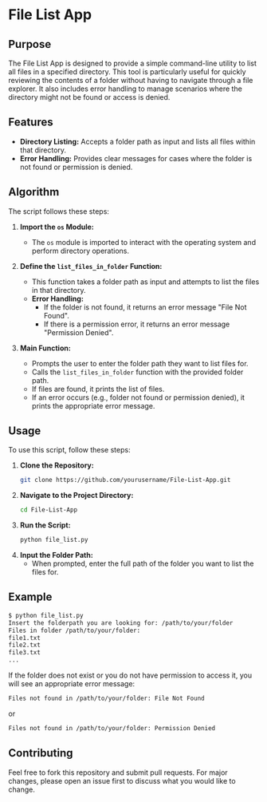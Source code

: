 
# File List App

## Purpose

The File List App is designed to provide a simple command-line utility to list all files in a specified directory. This tool is particularly useful for quickly reviewing the contents of a folder without having to navigate through a file explorer. It also includes error handling to manage scenarios where the directory might not be found or access is denied.

## Features

- **Directory Listing:** Accepts a folder path as input and lists all files within that directory.
- **Error Handling:** Provides clear messages for cases where the folder is not found or permission is denied.

## Algorithm

The script follows these steps:

1. **Import the `os` Module:**
   - The `os` module is imported to interact with the operating system and perform directory operations.

2. **Define the `list_files_in_folder` Function:**
   - This function takes a folder path as input and attempts to list the files in that directory.
   - **Error Handling:** 
     - If the folder is not found, it returns an error message "File Not Found".
     - If there is a permission error, it returns an error message "Permission Denied".

3. **Main Function:**
   - Prompts the user to enter the folder path they want to list files for.
   - Calls the `list_files_in_folder` function with the provided folder path.
   - If files are found, it prints the list of files.
   - If an error occurs (e.g., folder not found or permission denied), it prints the appropriate error message.

## Usage

To use this script, follow these steps:

1. **Clone the Repository:**
   ```sh
   git clone https://github.com/yourusername/File-List-App.git
   ```
2. **Navigate to the Project Directory:**
   ```sh
   cd File-List-App
   ```
3. **Run the Script:**
   ```sh
   python file_list.py
   ```
4. **Input the Folder Path:**
   - When prompted, enter the full path of the folder you want to list the files for.

## Example

```sh
$ python file_list.py
Insert the folderpath you are looking for: /path/to/your/folder
Files in folder /path/to/your/folder:
file1.txt
file2.txt
file3.txt
...
```

If the folder does not exist or you do not have permission to access it, you will see an appropriate error message:

```sh
Files not found in /path/to/your/folder: File Not Found
```

or

```sh
Files not found in /path/to/your/folder: Permission Denied
```

## Contributing

Feel free to fork this repository and submit pull requests. For major changes, please open an issue first to discuss what you would like to change.
